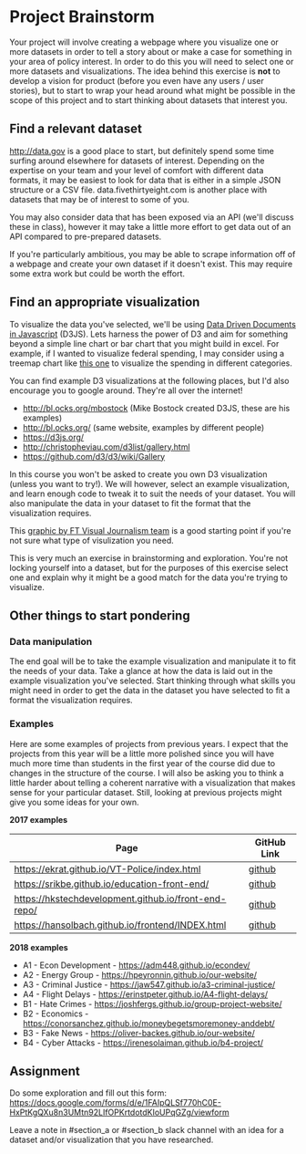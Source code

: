 # Project Brainstorm

Your project will involve creating a webpage where you visualize one or more datasets in order to tell a story about or make a case for something in your area of policy interest. In order to do this you will need to select one or more datasets and visualizations. The idea behind this exercise is **not** to develop a vision for product (before you even have any users / user stories), but to start to wrap your head around what might be possible in the scope of this project and to start thinking about datasets that interest you.

## Find a relevant dataset

http://data.gov is a good place to start, but definitely spend some time surfing around elsewhere for datasets of interest. Depending on the expertise on your team and your level of comfort with different data formats, it may be easiest to look for data that is either in a simple JSON structure or a CSV file. data.fivethirtyeight.com is another place with datasets that may be of interest to some of you.

You may also consider data that has been exposed via an API (we'll discuss these in class), however it may take a little more effort to get data out of an API compared to pre-prepared datasets.

If you're particularly ambitious, you may be able to scrape information off of a webpage and create your own dataset if it doesn't exist. This may require some extra work but could be worth the effort.

## Find an appropriate visualization

To visualize the data you've selected, we'll be using [Data Driven Documents in Javascript](https://d3js.org/) (D3JS). Lets harness the power of D3 and aim for something beyond a simple line chart or bar chart that you might build in excel. For example, if I wanted to visualize federal spending, I may consider using a treemap chart like [this one](https://bl.ocks.org/mbostock/8fe6fa6ed1fa976e5dd76cfa4d816fec) to visualize the spending in different categories.

You can find example D3 visualizations at the following places, but I'd also encourage you to google around. They're all over the internet!

- http://bl.ocks.org/mbostock (Mike Bostock created D3JS, these are his examples)
- http://bl.ocks.org/ (same website, examples by different people)
- https://d3js.org/
- http://christopheviau.com/d3list/gallery.html
- https://github.com/d3/d3/wiki/Gallery

In this course you won't be asked to create you own D3 visualization (unless you want to try!). We will however, select an example visualization, and learn enough code to tweak it to suit the needs of your dataset. You will also manipulate the data in your dataset to fit the format that the visualization requires.

This [graphic by FT Visual Journalism team](https://github.com/ft-interactive/chart-doctor/tree/master/visual-vocabulary) is a good starting point if you're not sure what type of visulization you need.

This is very much an exercise in brainstorming and exploration. You're not locking yourself into a dataset, but for the purposes of this exercise select one and explain why it might be a good match for the data you're trying to visualize.

## Other things to start pondering

### Data manipulation

The end goal will be to take the example visualization and manipulate it to fit the needs of your data. Take a glance at how the data is laid out in the example visualization you've selected. Start thinking through what skills you might need in order to get the data in the dataset you have selected to fit a format the visualization requires.

### Examples

Here are some examples of projects from previous years. I expect that the projects from this year will be a little more polished since you will have much more time than students in the first year of the course did due to changes in the structure of the course. I will also be asking you to think a little harder about telling a coherent narrative with a visualization that makes sense for your particular dataset. Still, looking at previous projects might give you some ideas for your own.

**2017 examples**

Page | GitHub Link
-----|--------------
https://ekrat.github.io/VT-Police/index.html |  [github](https://github.com/ekrat/VT-Police/)
https://srikbe.github.io/education-front-end/ | [github](https://github.com/srikbe/education-front-end)
https://hkstechdevelopment.github.io/front-end-repo/ | [github](https://github.com/HKSTechDevelopment/front-end-repo)
https://hansolbach.github.io/frontend/INDEX.html | [github](https://github.com/hansolbach/frontend)

**2018 examples**

- A1 - Econ Development - https://adm448.github.io/econdev/
- A2 - Energy Group - https://hpeyronnin.github.io/our-website/
- A3 - Criminal Justice - https://jaw547.github.io/a3-criminal-justice/
- A4 - Flight Delays - https://erinstpeter.github.io/A4-flight-delays/
- B1 - Hate Crimes - https://joshfergs.github.io/group-project-website/
- B2 - Economics - https://conorsanchez.github.io/moneybegetsmoremoney-anddebt/
- B3 - Fake News - https://oliver-backes.github.io/our-website/
- B4 - Cyber Attacks - https://irenesolaiman.github.io/b4-project/

## Assignment

Do some exploration and fill out this form:
https://docs.google.com/forms/d/e/1FAIpQLSf770hC0E-HxPtKgQXu8n3UMtn92LIfOPKrtdotdKIoUPqGZg/viewform

Leave a note in #section_a or #section_b slack channel with an idea for a dataset and/or visualization that you have researched. 
